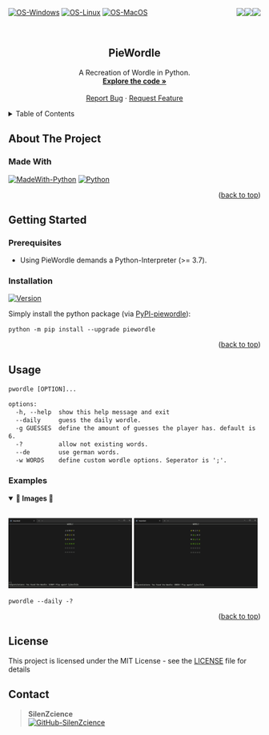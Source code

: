 <div id="top"></div>

<p>
   <a href="https://pepy.tech/project/piewordle/" alt="Downloads">
      <img src="https://static.pepy.tech/personalized-badge/piewordle?period=total&units=international_system&left_color=grey&right_color=blue&left_text=Downloads" align="right">
   </a>
   <a href="https://pypi.org/project/piewordle/" alt="Visitors">
      <img src="https://visitor-badge.laobi.icu/badge?page_id=SilenZcience.PieWordle&right_color=orange" align="right">
   </a>
   <a href="https://github.com/SilenZcience/PieWordle/tree/main/piewordle" alt="CodeSize">
      <img src="https://img.shields.io/github/languages/code-size/SilenZcience/PieWordle?color=purple" align="right">
   </a>
</p>

[![OS-Windows]][OS-Windows]
[![OS-Linux]][OS-Linux]
[![OS-MacOS]][OS-MacOS]

<br/>
<div align="center">
<h2 align="center">PieWordle</h2>
   <p align="center">
      A Recreation of Wordle in Python.
      <br/>
      <a href="https://github.com/SilenZcience/PieWordle/blob/main/piewordle/wordle.py">
         <strong>Explore the code »</strong>
      </a>
      <br/>
      <br/>
      <a href="https://github.com/SilenZcience/PieWordle/issues">Report Bug</a>
      ·
      <a href="https://github.com/SilenZcience/PieWordle/issues">Request Feature</a>
   </p>
</div>


<details>
   <summary>Table of Contents</summary>
   <ol>
      <li>
         <a href="#about-the-project">About The Project</a>
         <ul>
            <li><a href="#made-with">Made With</a></li>
         </ul>
      </li>
      <li>
         <a href="#getting-started">Getting Started</a>
         <ul>
            <li><a href="#prerequisites">Prerequisites</a></li>
            <li><a href="#installation">Installation</a></li>
         </ul>
      </li>
      <li><a href="#usage">Usage</a>
         <ul>
         <li><a href="#examples">Examples</a></li>
         </ul>
      </li>
      <li><a href="#license">License</a></li>
      <li><a href="#contact">Contact</a></li>
   </ol>
</details>

<div id="about-the-project"></div>

## About The Project




<div id="made-with"></div>

### Made With
[![MadeWith-Python]](https://www.python.org/)
[![Python][Python-Version]](https://www.python.org/)

<p align="right">(<a href="#top">back to top</a>)</p>
<div id="getting-started"></div>

## Getting Started

<div id="prerequisites"></div>

### Prerequisites

- Using PieWordle demands a Python-Interpreter (>= 3.7).

<div id="installation"></div>

### Installation
[![Version][CurrentVersion]](https://pypi.org/project/piewordle/)

Simply install the python package (via [PyPI-piewordle](https://pypi.org/project/piewordle/)):
```console
python -m pip install --upgrade piewordle
```

<p align="right">(<a href="#top">back to top</a>)</p>
<div id="usage"></div>

## Usage

```console
pwordle [OPTION]...
```

```console
options:
  -h, --help  show this help message and exit
  --daily     guess the daily wordle.
  -g GUESSES  define the amount of guesses the player has. default is 6.
  -?          allow not existing words.
  --de        use german words.
  -w WORDS    define custom wordle options. Seperator is ';'.
```

<div id="examples"></div>

### Examples

<details open>
	<summary><b>📂 Images 📂</b></summary>
   </br>

   <p float="left">
      <img src="https://raw.githubusercontent.com/SilenZcience/PieWordle/main/img/example1.png" width="49%"/>
      <img src="https://raw.githubusercontent.com/SilenZcience/PieWordle/main/img/example2.png" width="49%"/>
   </p>

</details>

```console
pwordle --daily -?
```

<p align="right">(<a href="#top">back to top</a>)</p>

<div id="license"></div>

## License

This project is licensed under the MIT License - see the [LICENSE](https://github.com/SilenZcience/PieWordle/blob/main/LICENSE) file for details

<div id="contact"></div>

## Contact

> **SilenZcience** <br/>
[![GitHub-SilenZcience][GitHub-SilenZcience]](https://github.com/SilenZcience)

[OS-Windows]: https://img.shields.io/badge/os-windows-green
[OS-Linux]: https://img.shields.io/badge/os-linux-green
[OS-MacOS]: https://img.shields.io/badge/os-macOS-green


[MadeWith-Python]: https://img.shields.io/badge/Made%20with-Python-brightgreen
[Python-Version]: https://img.shields.io/badge/Python-3.7%20--%203.12%20%7C%20pypy--3.7%20--%20pypy--3.10-blue

[CurrentVersion]: https://img.shields.io/pypi/v/piewordle.svg

[GitHub-SilenZcience]: https://img.shields.io/badge/GitHub-SilenZcience-orange

